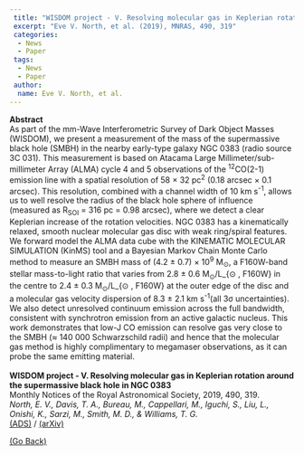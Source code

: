 ```yaml
---
 title: "WISDOM project - V. Resolving molecular gas in Keplerian rotation around the supermassive black hole in NGC 0383"
 excerpt: "Eve V. North, et al. (2019), MNRAS, 490, 319"
 categories:
  - News
  - Paper
 tags:
  - News
  - Paper
 author:
  name: Eve V. North, et al.
---
```


<b>Abstract</b><br>
As part of the mm-Wave Interferometric Survey of Dark Object Masses (WISDOM), we present a measurement of the mass of the supermassive black hole (SMBH) in the nearby early-type galaxy NGC 0383 (radio source 3C 031). This measurement is based on Atacama Large Millimeter/sub-millimeter Array (ALMA) cycle 4 and 5 observations of the <SUP>12</SUP>CO(2-1) emission line with a spatial resolution of 58 × 32 pc<SUP>2</SUP> (0.18 arcsec × 0.1 arcsec). This resolution, combined with a channel width of 10 km s<SUP>-1</SUP>, allows us to well resolve the radius of the black hole sphere of influence (measured as R<SUB>SOI</SUB> = 316 pc = 0.98 arcsec), where we detect a clear Keplerian increase of the rotation velocities. NGC 0383 has a kinematically relaxed, smooth nuclear molecular gas disc with weak ring/spiral features. We forward model the ALMA data cube with the KINEMATIC MOLECULAR SIMULATION (KinMS) tool and a Bayesian Markov Chain Monte Carlo method to measure an SMBH mass of (4.2 ± 0.7) × 10<SUP>9</SUP> M<SUB>⊙</SUB>, a F160W-band stellar mass-to-light ratio that varies from 2.8 ± 0.6 M<SUB>⊙</SUB>/L_{⊙ , F160W} in the centre to 2.4 ± 0.3 M<SUB>⊙</SUB>/L_{⊙ , F160W} at the outer edge of the disc and a molecular gas velocity dispersion of 8.3 ± 2.1 km s<SUP>-1</SUP>(all 3σ uncertainties). We also detect unresolved continuum emission across the full bandwidth, consistent with synchrotron emission from an active galactic nucleus. This work demonstrates that low-J CO emission can resolve gas very close to the SMBH (≈ 140 000 Schwarzschild radii) and hence that the molecular gas method is highly complimentary to megamaser observations, as it can probe the same emitting material.<br>
<br>
<b>WISDOM project - V. Resolving molecular gas in Keplerian rotation around the supermassive black hole in NGC 0383</b><br>
Monthly Notices of the Royal Astronomical Society, 2019, 490, 319.<br>
<i>North, E. V., Davis, T. A., Bureau, M., Cappellari, M., Iguchi, S., Liu, L., Onishi, K., Sarzi, M., Smith, M. D., & Williams, T. G.</i><br>
<a href="https://ui.adsabs.harvard.edu/abs/2019MNRAS.490..319N">(ADS)</a> / <a href="https://arxiv.org/abs/1909.05884">(arXiv)</a>

<a href="#" onclick="history.go(-1)">(Go Back)</a>
